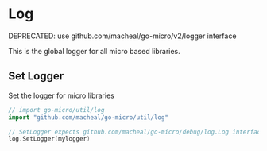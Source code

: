 # Log

DEPRECATED: use github.com/macheal/go-micro/v2/logger interface

This is the global logger for all micro based libraries.

## Set Logger

Set the logger for micro libraries

```go
// import go-micro/util/log
import "github.com/macheal/go-micro/util/log"

// SetLogger expects github.com/macheal/go-micro/debug/log.Log interface
log.SetLogger(mylogger)
```
